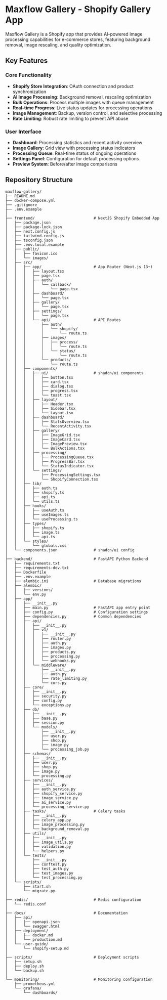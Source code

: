 # Maxflow Gallery - Shopify Gallery App

Maxflow Gallery is a Shopify app that provides AI-powered image processing capabilities for e-commerce stores, featuring background removal, image rescaling, and quality optimization.

## Key Features

### Core Functionality
- **Shopify Store Integration**: OAuth connection and product synchronization
- **AI Image Processing**: Background removal, rescaling optimization
- **Bulk Operations**: Process multiple images with queue management
- **Real-time Progress**: Live status updates for processing operations
- **Image Management**: Backup, version control, and selective processing
- **Rate Limiting**: Robust rate limiting to prevent API abuse

### User Interface
- **Dashboard**: Processing statistics and recent activity overview
- **Image Gallery**: Grid view with processing status indicators
- **Processing Queue**: Real-time status of ongoing operations
- **Settings Panel**: Configuration for default processing options
- **Preview System**: Before/after image comparisons

## Repository Structure

```
maxflow-gallery/
├── README.md
├── docker-compose.yml
├── .gitignore
├── .env.example
│
├── frontend/                          # NextJS Shopify Embedded App
│   ├── package.json
│   ├── package-lock.json
│   ├── next.config.js
│   ├── tailwind.config.js
│   ├── tsconfig.json
│   ├── .env.local.example
│   ├── public/
│   │   ├── favicon.ico
│   │   └── images/
│   ├── src/
│   │   ├── app/                       # App Router (Next.js 13+)
│   │   │   ├── layout.tsx
│   │   │   ├── page.tsx
│   │   │   ├── auth/
│   │   │   │   └── callback/
│   │   │   │       └── page.tsx
│   │   │   ├── dashboard/
│   │   │   │   └── page.tsx
│   │   │   ├── gallery/
│   │   │   │   └── page.tsx
│   │   │   ├── settings/
│   │   │   │   └── page.tsx
│   │   │   └── api/                   # API Routes
│   │   │       ├── auth/
│   │   │       │   └── shopify/
│   │   │       │       └── route.ts
│   │   │       ├── images/
│   │   │       │   ├── process/
│   │   │       │   │   └── route.ts
│   │   │       │   └── status/
│   │   │       │       └── route.ts
│   │   │       └── products/
│   │   │           └── route.ts
│   │   ├── components/
│   │   │   ├── ui/                    # shadcn/ui components
│   │   │   │   ├── button.tsx
│   │   │   │   ├── card.tsx
│   │   │   │   ├── dialog.tsx
│   │   │   │   ├── progress.tsx
│   │   │   │   └── toast.tsx
│   │   │   ├── layout/
│   │   │   │   ├── Header.tsx
│   │   │   │   ├── Sidebar.tsx
│   │   │   │   └── Layout.tsx
│   │   │   ├── dashboard/
│   │   │   │   ├── StatsOverview.tsx
│   │   │   │   └── RecentActivity.tsx
│   │   │   ├── gallery/
│   │   │   │   ├── ImageGrid.tsx
│   │   │   │   ├── ImageCard.tsx
│   │   │   │   ├── ImagePreview.tsx
│   │   │   │   └── BulkActions.tsx
│   │   │   ├── processing/
│   │   │   │   ├── ProcessingQueue.tsx
│   │   │   │   ├── ProgressBar.tsx
│   │   │   │   └── StatusIndicator.tsx
│   │   │   └── settings/
│   │   │       ├── ProcessingSettings.tsx
│   │   │       └── ShopifyConnection.tsx
│   │   ├── lib/
│   │   │   ├── auth.ts
│   │   │   ├── shopify.ts
│   │   │   ├── api.ts
│   │   │   └── utils.ts
│   │   ├── hooks/
│   │   │   ├── useAuth.ts
│   │   │   ├── useImages.ts
│   │   │   └── useProcessing.ts
│   │   ├── types/
│   │   │   ├── shopify.ts
│   │   │   ├── image.ts
│   │   │   └── api.ts
│   │   └── styles/
│   │       └── globals.css
│   └── components.json                # shadcn/ui config
│
├── backend/                           # FastAPI Python Backend
│   ├── requirements.txt
│   ├── requirements-dev.txt
│   ├── Dockerfile
│   ├── .env.example
│   ├── alembic.ini                    # Database migrations
│   ├── alembic/
│   │   ├── versions/
│   │   └── env.py
│   ├── app/
│   │   ├── __init__.py
│   │   ├── main.py                    # FastAPI app entry point
│   │   ├── config.py                  # Configuration settings
│   │   ├── dependencies.py            # Common dependencies
│   │   ├── api/
│   │   │   ├── __init__.py
│   │   │   ├── v1/
│   │   │   │   ├── __init__.py
│   │   │   │   ├── router.py
│   │   │   │   ├── auth.py
│   │   │   │   ├── images.py
│   │   │   │   ├── products.py
│   │   │   │   ├── processing.py
│   │   │   │   └── webhooks.py
│   │   │   └── middleware/
│   │   │       ├── __init__.py
│   │   │       ├── auth.py
│   │   │       ├── rate_limiting.py
│   │   │       └── cors.py
│   │   ├── core/
│   │   │   ├── __init__.py
│   │   │   ├── security.py
│   │   │   ├── config.py
│   │   │   └── exceptions.py
│   │   ├── db/
│   │   │   ├── __init__.py
│   │   │   ├── base.py
│   │   │   ├── session.py
│   │   │   └── models/
│   │   │       ├── __init__.py
│   │   │       ├── user.py
│   │   │       ├── shop.py
│   │   │       ├── image.py
│   │   │       └── processing_job.py
│   │   ├── schemas/
│   │   │   ├── __init__.py
│   │   │   ├── user.py
│   │   │   ├── shop.py
│   │   │   ├── image.py
│   │   │   └── processing.py
│   │   ├── services/
│   │   │   ├── __init__.py
│   │   │   ├── auth_service.py
│   │   │   ├── shopify_service.py
│   │   │   ├── image_service.py
│   │   │   ├── ai_service.py
│   │   │   └── processing_service.py
│   │   ├── tasks/                     # Celery tasks
│   │   │   ├── __init__.py
│   │   │   ├── celery_app.py
│   │   │   ├── image_processing.py
│   │   │   └── background_removal.py
│   │   ├── utils/
│   │   │   ├── __init__.py
│   │   │   ├── image_utils.py
│   │   │   ├── validation.py
│   │   │   └── helpers.py
│   │   └── tests/
│   │       ├── __init__.py
│   │       ├── conftest.py
│   │       ├── test_auth.py
│   │       ├── test_images.py
│   │       └── test_processing.py
│   └── scripts/
│       ├── start.sh
│       └── migrate.py
│
├── redis/                             # Redis configuration
│   └── redis.conf
│
├── docs/                              # Documentation
│   ├── api/
│   │   ├── openapi.json
│   │   └── swagger.html
│   ├── deployment/
│   │   ├── docker.md
│   │   └── production.md
│   └── user-guide/
│       └── shopify-setup.md
│
├── scripts/                           # Deployment scripts
│   ├── setup.sh
│   ├── deploy.sh
│   └── backup.sh
│
└── monitoring/                        # Monitoring configuration
    ├── prometheus.yml
    └── grafana/
        └── dashboards/
```
